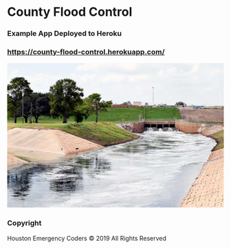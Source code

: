 # County Flood Control

### Example App Deployed to Heroku 
### https://county-flood-control.herokuapp.com/

![Bacteria by filterforge.com](Images/reservoirs.jpg)

### Copyright

Houston Emergency Coders © 2019 All Rights Reserved
